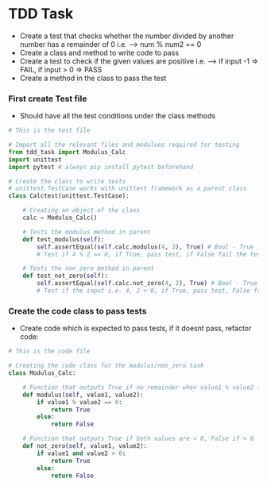 # TDD Task
- Create a test that checks whether the number 
divided by another number has a remainder of 0 
i.e. --> num % num2 == 0
- Create a class and method to write code to pass
- Create a test to check if the given values are 
positive i.e. --> if input -1 => FAIL, if input > 0 => PASS
- Create a method in the class to pass the test

### First create Test file
- Should have all the test conditions under the 
class methods

```python
# This is the test file

# Import all the relevant files and modulues required for testing
from tdd_task import Modulus_Calc
import unittest
import pytest # always pip install pytest beforehand

# Create the class to write tests
# unittest.TestCase works with unittest framework as a parent class
class Calctest(unittest.TestCase):

    # Creating an object of the class
    calc = Modulus_Calc()

    # Tests the modulus method in parent
    def test_modulus(self):
        self.assertEqual(self.calc.modulus(4, 2), True) # Bool - True
        # Test if 4 % 2 == 0, if True, pass test, if False fail the test

    # Tests the non_zero method in parent
    def test_not_zero(self):
        self.assertEqual(self.calc.not_zero(4, 2), True) # Bool - True
        # Test if the input i.e. 4, 2 > 0, if True, pass test, False fail
```

### Create the code class to pass tests
- Create code which is expected to pass tests,
if it doesnt pass, refactor code:

```python
# This is the code file

# Creating the code class for the modulus/non_zero task
class Modulus_Calc:

    # Function that outputs True if no remainder when value1 % value2 i.e == 0
    def modulus(self, value1, value2):
        if value1 % value2 == 0:
            return True
        else:
            return False

    # Function that outputs True if both values are > 0, False if < 0
    def not_zero(self, value1, value2):
        if value1 and value2 > 0:
            return True
        else:
            return False
```